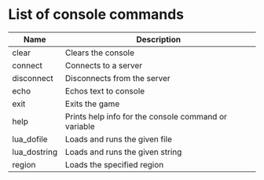 List of console commands
========================

| Name | Description |
| ---- | ----------- |
| clear | Clears the console |
| connect | Connects to a server |
| disconnect | Disconnects from the server |
| echo | Echos text to console |
| exit | Exits the game |
| help | Prints help info for the console command or variable |
| lua_dofile | Loads and runs the given file |
| lua_dostring | Loads and runs the given string |
| region | Loads the specified region |
